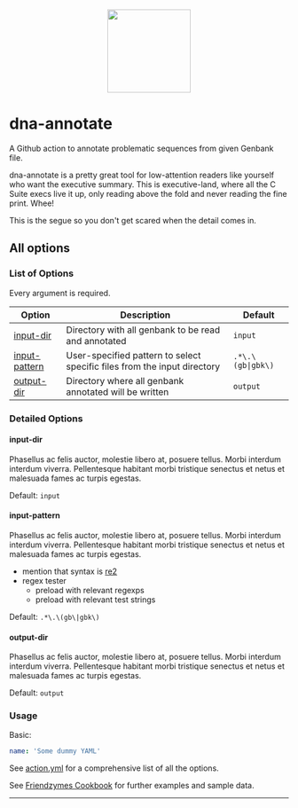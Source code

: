 <p align="center">
  <br>
  <img src="https://cdn.discordapp.com/attachments/862687453516660746/892128174408892447/friendzymes_freddy_square.png" width="150" />
  <!-- <img src="friendzymes-blah.png" width="150"/> -->
  <br>
</p>

# dna-annotate

A Github action to annotate problematic sequences from given Genbank file.

dna-annotate is a pretty great tool for low-attention readers like yourself who want the executive summary. This is executive-land, where all the C Suite execs live it up, only reading above the fold and never reading the fine print. Whee!

This is the segue so you don't get scared when the detail comes in.

## All options

### List of Options

Every argument is required.

| Option          | Description                                                              | Default           |
| --------------- | ------------------------------------------------------------------------ | ----------------- |
| [input-dir]     | Directory with all genbank to be read and annotated                      | `input`           |
| [input-pattern] | User-specified pattern to select specific files from the input directory | `.*\.\(gb\|gbk\)` |
| [output-dir]    | Directory where all genbank annotated will be written                    | `output`          |

### Detailed Options

#### input-dir

Phasellus ac felis auctor, molestie libero at, posuere tellus. Morbi interdum interdum viverra.
Pellentesque habitant morbi tristique senectus et netus et malesuada fames ac turpis egestas.

Default: `input`

#### input-pattern

Phasellus ac felis auctor, molestie libero at, posuere tellus. Morbi interdum interdum viverra.
Pellentesque habitant morbi tristique senectus et netus et malesuada fames ac turpis egestas.

- mention that syntax is [re2]
- regex tester
  - preload with relevant regexps
  - preload with relevant test strings

Default: `.*\.\(gb\|gbk\)`

#### output-dir

Phasellus ac felis auctor, molestie libero at, posuere tellus. Morbi interdum interdum viverra.
Pellentesque habitant morbi tristique senectus et netus et malesuada fames ac turpis egestas.

Default: `output`

### Usage

Basic:

```yaml
name: 'Some dummy YAML'
```

See [action.yml] for a comprehensive list of all the options.

See [Friendzymes Cookbook] for further examples and sample data.

---

[Friendzymes Cookbook]:       <https://github.com/Open-Science-Global/friendzymes-cookbook>
[re2]:                        <https://github.com/google/re2/wiki/Syntax>

[action.yml]:                 ./action.yml
[input-dir]:                  #input-dir
[input-pattern]:              #input-pattern
[output-dir]:                 #output-dir